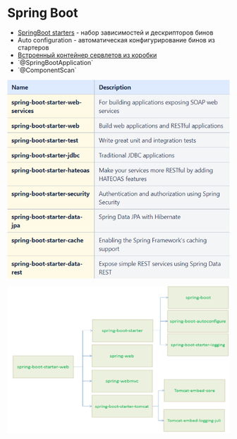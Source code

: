 # Spring Boot

* [SpringBoot starters](https://docs.spring.io/spring-boot/docs/current/reference/htmlsingle/#using.build-systems.starters) - набор зависимостей и дескрипторов бинов
* Auto configuration - автоматическая конфигурирование бинов из стартеров
* [Встроенный контейнер сервлетов из коробки](https://docs.spring.io/spring-boot/docs/current/reference/htmlsingle/#getting-started.system-requirements.servlet-containers)
* \`@SpringBootApplication\`
* \`@ComponentScan\`

![](<../../.gitbook/assets/image (9).png>)

![](<../../.gitbook/assets/image (16).png>)

